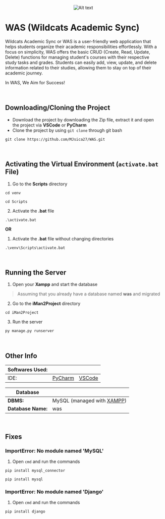 <p align="center">
  <img src="https://i.imgur.com/zMWjD2l.png" alt="Alt text" title="WAS LOGO">
</p>

# WAS (Wildcats Academic Sync)
Wildcats Academic Sync or WAS is a user-friendly web application that helps students organize their academic responsibilities effortlessly. With a focus on simplicity, WAS offers the basic CRUD (Create, Read, Update, Delete) functions for managing student's courses with their respective study tasks and grades. Students can easily add, view, update, and delete information related to their studies, allowing them to stay on top of their academic journey.

In WAS, We Aim for Success!

<br>

## Downloading/Cloning the Project
* Download the project by downloading the Zip file, extract it and open the project via **VSCode** or **PyCharm**
* Clone the project by using `git clone` through git bash
```
git clone https://github.com/MJsica27/WAS.git
```

<br>

## Activating the Virtual Environment (`activate.bat` File)
1. Go to the **Scripts** directory
```
cd venv
```
```
cd Scripts
```
2. Activate the **.bat** file
```
.\activate.bat
```
**OR**
1. Activate the **.bat** file without changing directories
```
.\venv\Scripts\activate.bat
```

<br>

## Running the Server
1. Open your **Xampp** and start the database
> Assuming that you already have a database named **was** and migrated
2. Go to the **iMan2Project** directory
```
cd iMan2Project
```
3. Run the server
```
py manage.py runserver
```

<br>

## Other Info

| Softwares Used: | | | 
| ------ | ------- | ------ |
| IDE: | [PyCharm](https://www.jetbrains.com/pycharm/) | [VSCode](https://code.visualstudio.com/) | 

| Database | |
| ------ | ------ | 
| **DBMS:** | MySQL (managed with [XAMPP](https://www.apachefriends.org/)) |
| **Database Name:** | was |

<br>

## Fixes
### ImportError: No module named 'MySQL'
1. Open `cmd` and run the commands
  ```
  pip install mysql_connector
  ```
  ```
  pip install mysql
  ```

### ImportError: No module named 'Django'
1. Open `cmd` and run the commands
  ```
  pip install django
  ```
